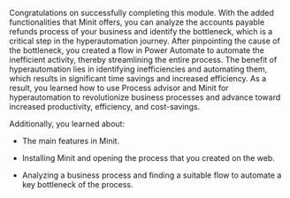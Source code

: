 Congratulations on successfully completing this module. With the added functionalities that Minit offers, you can analyze the accounts payable refunds process of your business and identify the bottleneck, which is a critical step in the hyperautomation journey. After pinpointing the cause of the bottleneck, you created a flow in Power Automate to automate the inefficient activity, thereby streamlining the entire process. The benefit of hyperautomation lies in identifying inefficiencies and automating them, which results in significant time savings and increased efficiency. As a result, you learned how to use Process advisor and Minit for hyperautomation to revolutionize business processes and advance toward increased productivity, efficiency, and cost-savings.

Additionally, you learned about:

-   The main features in Minit.

-   Installing Minit and opening the process that you created on the web.

-   Analyzing a business process and finding a suitable flow to automate a key bottleneck of the process.
